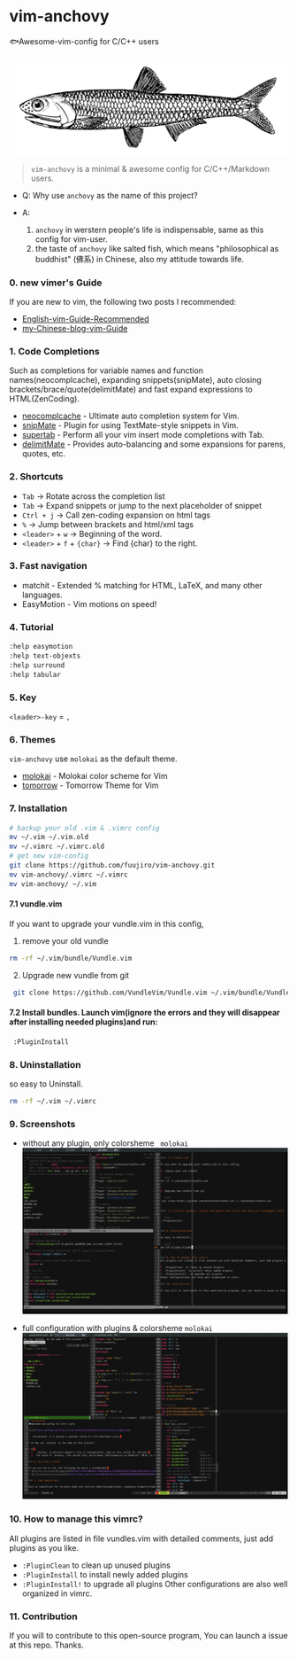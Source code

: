 # vim-anchovy
🐟Awesome-vim-config for C/C++ users

![1](https://github.com/fuujiro/vim-anchovy/blob/master/pics/Anchovy_logo1.png)

> `vim-anchovy` is a minimal & awesome config for C/C++/Markdown users. 

* Q: Why use `anchovy` as the name of this project?

* A: 
  1.  `anchovy` in werstern people's life is indispensable, same as this config for vim-user. 
  2.  the taste of `anchovy` like salted fish, which means "philosophical as buddhist" (佛系) in Chinese, also my attitude towards life.

### 0. new vimer's Guide

If you are new to vim, the following two posts I recommended: 
* [English-vim-Guide-Recommended](https://buildmedia.readthedocs.org/media/pdf/vimguide/latest/vimguide.pdf)
* [my-Chinese-blog-vim-Guide](https://blog.fuujiro.com/2018/03/10/Vim-%E8%93%9D%E8%89%B2%E6%98%9F%E7%90%83%E8%BF%84%E4%BB%8A%E4%B8%BA%E6%AD%A2%E6%9C%80%E5%BC%BA%E5%A4%A7%E7%9A%84%E7%BC%96%E8%BE%91%E5%99%A8%EF%BC%88%E6%8C%81%E7%BB%AD%E6%9B%B4%E6%96%B0/)

### 1. Code Completions

Such as completions for variable names and function names(neocomplcache), expanding snippets(snipMate), auto closing brackets/brace/quote(delimitMate) and fast expand expressions to HTML(ZenCoding).

* [neocomplcache](https://github.com/Shougo/neocomplcache.vim) - Ultimate auto completion system for Vim.
* [snipMate](https://github.com/garbas/vim-snipmate) - Plugin for using TextMate-style snippets in Vim.
* [supertab](https://github.com/ervandew/supertab) - Perform all your vim insert mode completions with Tab.
* [delimitMate](https://github.com/Raimondi/delimitMate) - Provides auto-balancing and some expansions for parens, quotes, etc.

### 2. Shortcuts
* `Tab` -> Rotate across the completion list
* `Tab` -> Expand snippets or jump to the next placeholder of snippet
* `Ctrl + j` -> Call zen-coding expansion on html tags
* `%` -> Jump between brackets and html/xml tags
* `<leader>` + `w` -> Beginning of the word.
* `<leader>` + `f` + `{char}` -> Find {char} to the right.

### 3. Fast navigation

* matchit - Extended % matching for HTML, LaTeX, and many other languages.
* EasyMotion - Vim motions on speed!

### 4. Tutorial
```bash
:help easymotion
:help text-objexts
:help surround
:help tabular
```
### 5. <leader> Key

`<leader>-key` = `,`

### 6. Themes

`vim-anchovy` use `molokai` as the default theme.

* [molokai](https://github.com/tomasr/molokai) - Molokai color scheme for Vim
* [tomorrow](https://github.com/chriskempson/vim-tomorrow-theme) - Tomorrow Theme for Vim

### 7. Installation

```bash
# backup your old .vim & .vimrc config
mv ~/.vim ~/.vim.old
mv ~/.vimrc ~/.vimrc.old
# get new vim-config
git clone https://github.com/fuujiro/vim-anchovy.git
mv vim-anchovy/.vimrc ~/.vimrc
mv vim-anchovy/ ~/.vim
```

#### 7.1 vundle.vim

If you want to upgrade your vundle.vim in this config,

1. remove your old vundle

```bash
rm -rf ~/.vim/bundle/Vundle.vim
```

2. Upgrade new vundle from git

```bash
 git clone https://github.com/VundleVim/Vundle.vim ~/.vim/bundle/Vundle.vim
```

#### 7.2 Install bundles. Launch vim(ignore the errors and they will disappear after installing needed plugins)and run:

```bash
 :PluginInstall
```

### 8. Uninstallation

so easy to Uninstall.

```bash
rm -rf ~/.vim ~/.vimrc
```

### 9. Screenshots

* without any plugin, only colorsheme ` molokai`
![shot1](https://raw.githubusercontent.com/fuujiro/vim-anchovy/master/pics/split-vim.png)

* full configuration with plugins & colorsheme `molokai`
![shot2](https://raw.githubusercontent.com/fuujiro/vim-anchovy/master/pics/plug-vim.png)

### 10. How to manage this vimrc?
All plugins are listed in file vundles.vim with detailed comments, just add plugins as you like.

* `:PluginClean` to clean up unused plugins
* `:PluginInstall` to install newly added plugins
* `:PluginInstall!` to upgrade all plugins
Other configurations are also well organized in vimrc.

### 11. Contribution

If you will to contribute to this open-source program, You can launch a issue at this repo. Thanks.




